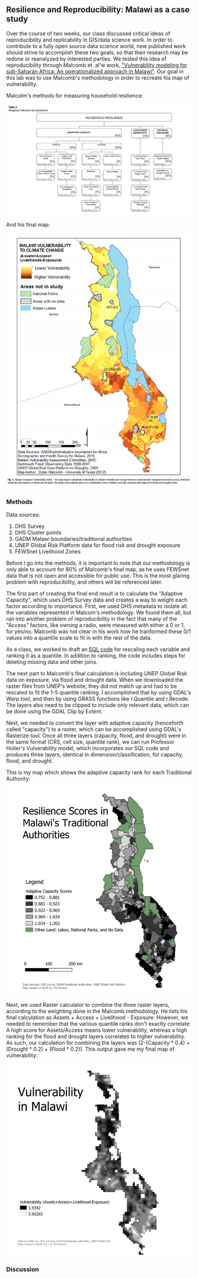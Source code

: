 
## Resilience and Reproducibility: Malawi as a case study 

Over the course of two weeks, our class discussed critical ideas of reproducibility and replicability in GIS/data science work. In order to contribute to a fully open source data science world, new published work should strive to accomplish these two goals, so that their research may be redone or reanalyzed by interested parties. We tested this idea of reproducibility through Malcomb et. al'w work, ["Vulnerability modeling for sub-Saharan Africa: An operationalized approach in Malawi"](https://www.sciencedirect.com/science/article/pii/S0143622814000058?via%3Dihub). Our goal in this lab was to use Malcomb's methodology in order to recreate his map of vulnerability. 

Malcolm's methods for measuring household resilience: 

![image1](MalcombWeights.png)

And his final map:

![map](MalcombMap.png)

### Methods 

Data sources: 
1. DHS Survey
2. DHS Cluster points
3. GADM Malawi boundaries/traditional authorities
4. UNEP Global Risk Platform data for flood risk and drought exposure 
5. FEWSnet Livelihood Zones

Before I go into the methods, it is important to note that our methodology is only able to account for 80% of Malcomb's final map, as he uses FEWSnet data that is not open and accessible for public use. This is the most glaring problem with reproducibility, and others will be referenced later. 

The first part of creating the final end result is to calculate the "Adaptive Capacity", which uses DHS Survey data and creates a way to weight each factor according to importance. First, we used DHS metadata to isolate all the variables represented in Malcom's methodology. We found them all, but ran into another problem of reproducibility in the fact that many of the "Access" factors, like owning a radio, were measured with either a 0 or 1, for yes/no. Malcomb was not clear in his work how he tranformed these 0/1 values into a quantile scale to fit in with the rest of the data. 

As a class, we worked to draft an [SQL code](https://github.com/GIS4DEV/GIS4DEV.github.io/tree/master/mwi) for rescaling each variable and ranking it as a quantile. In addition to ranking, the code includes steps for deleting missing data and other joins.

The next part to Malcomb's final calculation is including UNEP Global Risk data on exposure, via flood and drought data. When we downloaded the raster files from UNEP's website, they did not match up and had to be rescaled to fit the 1-5 quantile ranking. I accomplished that by using GDAL's Warp tool, and then by using GRASS functions like r.Quantile and r.Recode. The layers also need to be clipped to include only relevant data, which can be done using the GDAL Clip by Extent.

Next, we needed to convert the layer with adaptive capacity (henceforth called "capacity") to a raster, which can be accomplished using GDAL's Rasterize tool. Once all three layers (capacity, flood, and drought) were in the same format (CRS, cell size, quantile rank), we can run Professor Holler's Vulverability model, which incorporates our SQL code and produces three layers, identical in dimension/classification, for capacity, flood, and drought. 

This is my map which shows the adaptive capacity rank for each Traditional Authority:

![map2](malawi_scores.png)

Next, we used Raster calculator to combine the three raster layers, according to the weighting done in the Malcomb methodology. He lists his final calculation as Assets + Access + Livelihood - Exposure. However, we needed to remember that the various quantile ranks don't exactly correlate: A high score for Assets/Access means lower vulnerability, whereas a high ranking for the flood and drought layers correlates to higher vulnerability. As such, our calculation for combining the layers was (2-(Capacity * 0.4) + (Drought * 0.2) + (Flood * 0.2)). This output gave me my final map of vulnerability: 

![finalmap](totalvulnerability.png)

### Discussion

